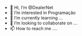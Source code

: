 - 👋 Hi, I’m @DealerNet
- 👀 I’m interested in  Programação
- 🌱 I’m currently learning ...
- 💞️ I’m looking to collaborate on ...
- 📫 How to reach me ....

<!---
DealerNet/DealerNet is a ✨ special ✨ repository because its `README.md` (this file) appears on your GitHub profile.
You can click the Preview link to take a look at your changes.
--->
